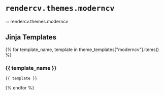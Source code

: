 # `rendercv.themes.moderncv`

::: rendercv.themes.moderncv

## Jinja Templates

{% for template_name, template in theme_templates["moderncv"].items() %}
### {{ template_name }}

```typst
{{ template }}
```

{% endfor %}